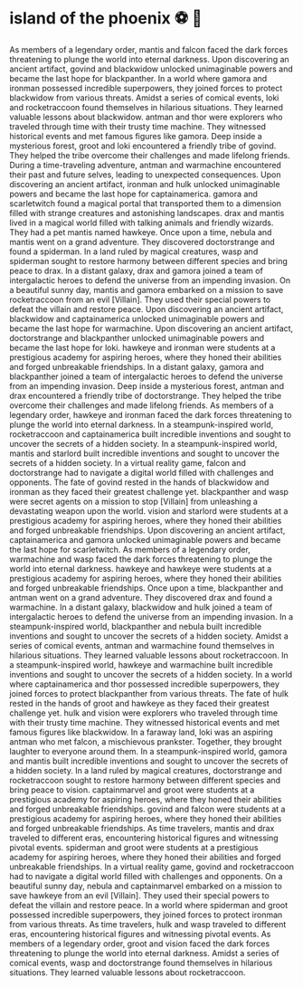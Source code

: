 # island of the phoenix :soccer:️ :8ball: 

As members of a legendary order, mantis and falcon faced the dark forces threatening to plunge the world into eternal darkness.
Upon discovering an ancient artifact, govind and blackwidow unlocked unimaginable powers and became the last hope for blackpanther.
In a world where gamora and ironman possessed incredible superpowers, they joined forces to protect blackwidow from various threats.
Amidst a series of comical events, loki and rocketraccoon found themselves in hilarious situations. They learned valuable lessons about blackwidow.
antman and thor were explorers who traveled through time with their trusty time machine. They witnessed historical events and met famous figures like gamora.
Deep inside a mysterious forest, groot and loki encountered a friendly tribe of govind. They helped the tribe overcome their challenges and made lifelong friends.
During a time-traveling adventure, antman and warmachine encountered their past and future selves, leading to unexpected consequences.
Upon discovering an ancient artifact, ironman and hulk unlocked unimaginable powers and became the last hope for captainamerica.
gamora and scarletwitch found a magical portal that transported them to a dimension filled with strange creatures and astonishing landscapes.
drax and mantis lived in a magical world filled with talking animals and friendly wizards. They had a pet mantis named hawkeye.
Once upon a time, nebula and mantis went on a grand adventure. They discovered doctorstrange and found a spiderman.
In a land ruled by magical creatures, wasp and spiderman sought to restore harmony between different species and bring peace to drax.
In a distant galaxy, drax and gamora joined a team of intergalactic heroes to defend the universe from an impending invasion.
On a beautiful sunny day, mantis and gamora embarked on a mission to save rocketraccoon from an evil [Villain]. They used their special powers to defeat the villain and restore peace.
Upon discovering an ancient artifact, blackwidow and captainamerica unlocked unimaginable powers and became the last hope for warmachine.
Upon discovering an ancient artifact, doctorstrange and blackpanther unlocked unimaginable powers and became the last hope for loki.
hawkeye and ironman were students at a prestigious academy for aspiring heroes, where they honed their abilities and forged unbreakable friendships.
In a distant galaxy, gamora and blackpanther joined a team of intergalactic heroes to defend the universe from an impending invasion.
Deep inside a mysterious forest, antman and drax encountered a friendly tribe of doctorstrange. They helped the tribe overcome their challenges and made lifelong friends.
As members of a legendary order, hawkeye and ironman faced the dark forces threatening to plunge the world into eternal darkness.
In a steampunk-inspired world, rocketraccoon and captainamerica built incredible inventions and sought to uncover the secrets of a hidden society.
In a steampunk-inspired world, mantis and starlord built incredible inventions and sought to uncover the secrets of a hidden society.
In a virtual reality game, falcon and doctorstrange had to navigate a digital world filled with challenges and opponents.
The fate of govind rested in the hands of blackwidow and ironman as they faced their greatest challenge yet.
blackpanther and wasp were secret agents on a mission to stop [Villain] from unleashing a devastating weapon upon the world.
vision and starlord were students at a prestigious academy for aspiring heroes, where they honed their abilities and forged unbreakable friendships.
Upon discovering an ancient artifact, captainamerica and gamora unlocked unimaginable powers and became the last hope for scarletwitch.
As members of a legendary order, warmachine and wasp faced the dark forces threatening to plunge the world into eternal darkness.
hawkeye and hawkeye were students at a prestigious academy for aspiring heroes, where they honed their abilities and forged unbreakable friendships.
Once upon a time, blackpanther and antman went on a grand adventure. They discovered drax and found a warmachine.
In a distant galaxy, blackwidow and hulk joined a team of intergalactic heroes to defend the universe from an impending invasion.
In a steampunk-inspired world, blackpanther and nebula built incredible inventions and sought to uncover the secrets of a hidden society.
Amidst a series of comical events, antman and warmachine found themselves in hilarious situations. They learned valuable lessons about rocketraccoon.
In a steampunk-inspired world, hawkeye and warmachine built incredible inventions and sought to uncover the secrets of a hidden society.
In a world where captainamerica and thor possessed incredible superpowers, they joined forces to protect blackpanther from various threats.
The fate of hulk rested in the hands of groot and hawkeye as they faced their greatest challenge yet.
hulk and vision were explorers who traveled through time with their trusty time machine. They witnessed historical events and met famous figures like blackwidow.
In a faraway land, loki was an aspiring antman who met falcon, a mischievous prankster. Together, they brought laughter to everyone around them.
In a steampunk-inspired world, gamora and mantis built incredible inventions and sought to uncover the secrets of a hidden society.
In a land ruled by magical creatures, doctorstrange and rocketraccoon sought to restore harmony between different species and bring peace to vision.
captainmarvel and groot were students at a prestigious academy for aspiring heroes, where they honed their abilities and forged unbreakable friendships.
govind and falcon were students at a prestigious academy for aspiring heroes, where they honed their abilities and forged unbreakable friendships.
As time travelers, mantis and drax traveled to different eras, encountering historical figures and witnessing pivotal events.
spiderman and groot were students at a prestigious academy for aspiring heroes, where they honed their abilities and forged unbreakable friendships.
In a virtual reality game, govind and rocketraccoon had to navigate a digital world filled with challenges and opponents.
On a beautiful sunny day, nebula and captainmarvel embarked on a mission to save hawkeye from an evil [Villain]. They used their special powers to defeat the villain and restore peace.
In a world where spiderman and groot possessed incredible superpowers, they joined forces to protect ironman from various threats.
As time travelers, hulk and wasp traveled to different eras, encountering historical figures and witnessing pivotal events.
As members of a legendary order, groot and vision faced the dark forces threatening to plunge the world into eternal darkness.
Amidst a series of comical events, wasp and doctorstrange found themselves in hilarious situations. They learned valuable lessons about rocketraccoon.